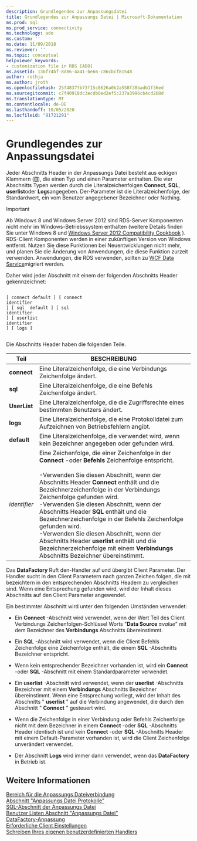 ```yaml
---
description: Grundlegendes zur Anpassungsdatei
title: Grundlegendes zur Anpassungs Datei | Microsoft-Dokumentation
ms.prod: sql
ms.prod_service: connectivity
ms.technology: ado
ms.custom: ''
ms.date: 11/09/2018
ms.reviewer: ''
ms.topic: conceptual
helpviewer_keywords:
- customization file in RDS [ADO]
ms.assetid: 136f74bf-8d86-4a41-be66-c86cbcf81548
author: rothja
ms.author: jroth
ms.openlocfilehash: 25f4837fb73f15c8626a0b2a558f38badb1f36ed
ms.sourcegitcommit: c7f40918dc3ecdb0ed2ef5c237a3996cb4cd268d
ms.translationtype: MT
ms.contentlocale: de-DE
ms.lasthandoff: 10/05/2020
ms.locfileid: "91721291"
---
```

# <a name="understanding-the-customization-file"></a>Grundlegendes zur Anpassungsdatei
Jeder Abschnitts Header in der Anpassungs Datei besteht aus eckigen Klammern (**[]**), die einen Typ und einen Parameter enthalten. Die vier Abschnitts Typen werden durch die Literalzeichenfolgen **Connect**, **SQL**, **userlist**oder **Logs**angegeben. Der-Parameter ist die Literalzeichenfolge, der Standardwert, ein vom Benutzer angegebener Bezeichner oder Nothing.  
  
> [!IMPORTANT]
>  Ab Windows 8 und Windows Server 2012 sind RDS-Server Komponenten nicht mehr im Windows-Betriebssystem enthalten (weitere Details finden Sie unter Windows 8 und [Windows Server 2012 Compatibility Cookbook](https://www.microsoft.com/download/details.aspx?id=27416) ). RDS-Client Komponenten werden in einer zukünftigen Version von Windows entfernt. Nutzen Sie diese Funktionen bei Neuentwicklungen nicht mehr, und planen Sie die Änderung von Anwendungen, die diese Funktion zurzeit verwenden. Anwendungen, die RDS verwenden, sollten zu [WCF Data Service](/dotnet/framework/wcf/)migriert werden.  
  
 Daher wird jeder Abschnitt mit einem der folgenden Abschnitts Header gekennzeichnet:  
  
```console
  
[ connect default ] [ connect    
identifier   
] [ sql  default ] [ sql    
identifier   
] [ userlist    
identifier   
] [ logs ]  
  
```  
  
 Die Abschnitts Header haben die folgenden Teile.  
  
|Teil|BESCHREIBUNG|  
|----------|-----------------|  
|**connect**|Eine Literalzeichenfolge, die eine Verbindungs Zeichenfolge ändert.|  
|**sql**|Eine Literalzeichenfolge, die eine Befehls Zeichenfolge ändert.|  
|**UserList**|Eine Literalzeichenfolge, die die Zugriffsrechte eines bestimmten Benutzers ändert.|  
|**logs**|Eine Literalzeichenfolge, die eine Protokolldatei zum Aufzeichnen von Betriebsfehlern angibt.|  
|**default**|Eine Literalzeichenfolge, die verwendet wird, wenn kein Bezeichner angegeben oder gefunden wird.|  
|*identifier*|Eine Zeichenfolge, die einer Zeichenfolge in der **Connect** -oder **Befehls** Zeichenfolge entspricht.<br /><br /> -Verwenden Sie diesen Abschnitt, wenn der Abschnitts Header **Connect** enthält und die Bezeichnerzeichenfolge in der Verbindungs Zeichenfolge gefunden wird.<br />-Verwenden Sie diesen Abschnitt, wenn der Abschnitts Header **SQL** enthält und die Bezeichnerzeichenfolge in der Befehls Zeichenfolge gefunden wird.<br />-Verwenden Sie diesen Abschnitt, wenn der Abschnitts Header **userlist** enthält und die Bezeichnerzeichenfolge mit einem **Verbindungs** Abschnitts Bezeichner übereinstimmt.|  
  
 Das **DataFactory** Ruft den-Handler auf und übergibt Client Parameter. Der Handler sucht in den Client Parametern nach ganzen Zeichen folgen, die mit bezeichtern in den entsprechenden Abschnitts Headern zu vergleichen sind. Wenn eine Entsprechung gefunden wird, wird der Inhalt dieses Abschnitts auf den Client Parameter angewendet.  
  
 Ein bestimmter Abschnitt wird unter den folgenden Umständen verwendet:  
  
-   Ein **Connect** -Abschnitt wird verwendet, wenn der Wert Teil des Client Verbindungs Zeichenfolgen-Schlüssel Worts "**Data Source =**_value_" mit dem Bezeichner des **Verbindungs** Abschnitts übereinstimmt. 
  
-   Ein **SQL** -Abschnitt wird verwendet, wenn die Client Befehls Zeichenfolge eine Zeichenfolge enthält, die einem **SQL** -Abschnitts Bezeichner entspricht.  
  
-   Wenn kein entsprechender Bezeichner vorhanden ist, wird ein **Connect** -oder **SQL** -Abschnitt mit einem Standardparameter verwendet.  
  
-   Ein **userlist** -Abschnitt wird verwendet, wenn der **userlist** -Abschnitts Bezeichner mit einem **Verbindungs** Abschnitts Bezeichner übereinstimmt. Wenn eine Entsprechung vorliegt, wird der Inhalt des Abschnitts " **userlist** " auf die Verbindung angewendet, die durch den Abschnitt " **Connect** " gesteuert wird.  
  
-   Wenn die Zeichenfolge in einer Verbindung oder Befehls Zeichenfolge nicht mit dem Bezeichner in einem **Connect** -oder **SQL** -Abschnitts Header identisch ist und kein **Connect** -oder **SQL** -Abschnitts Header mit einem Default-Parameter vorhanden ist, wird die Client Zeichenfolge unverändert verwendet.  
  
-   Der Abschnitt **Logs** wird immer dann verwendet, wenn das **DataFactory** in Betrieb ist.  
  
## <a name="see-also"></a>Weitere Informationen  
 [Bereich für die Anpassungs Dateiverbindung](./customization-file-connect-section.md)   
 [Abschnitt "Anpassungs Datei Protokolle"](./customization-file-logs-section.md)   
 [SQL-Abschnitt der Anpassungs Datei](./customization-file-sql-section.md)   
 [Benutzer Listen Abschnitt "Anpassungs Datei"](./customization-file-userlist-section.md)   
 [DataFactory-Anpassung](./datafactory-customization.md)   
 [Erforderliche Client Einstellungen](./required-client-settings.md)   
 [Schreiben Ihres eigenen benutzerdefinierten Handlers](./writing-your-own-customized-handler.md)
